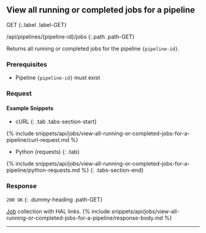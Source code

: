 ## View all running or completed jobs for a pipeline

GET
{:.label .label-GET}

/api/pipelines/{pipeline-id}/jobs
{:.path .path-GET}

Returns all running or completed jobs for the pipeline `{pipeline-id}`.

### Prerequisites
- Pipeline `{pipeline-id}` must exist

### Request

#### Example Snippets
- cURL
{: .tab .tabs-section-start}

{% include snippets/api/jobs/view-all-running-or-completed-jobs-for-a-pipeline/curl-request.md %}

- Python (requests)
{: .tab}

{% include snippets/api/jobs/view-all-running-or-completed-jobs-for-a-pipeline/python-requests.md %}
{: .tabs-section-end}

### Response
`200 OK`
{: .dummy-heading .path-GET}

[Job](#job) collection with HAL links.
{% include snippets/api/jobs/view-all-running-or-completed-jobs-for-a-pipeline/response-body.md %}

---
